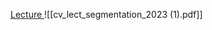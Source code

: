 [Lecture ](https://youtu.be/TCD7_-HDsHc?si=jhTf1ZvwpQztcwmL)
![[cv_lect_segmentation_2023 (1).pdf]]
